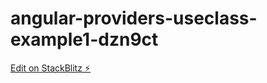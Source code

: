 # angular-providers-useclass-example1-dzn9ct

[Edit on StackBlitz ⚡️](https://stackblitz.com/edit/angular-providers-useclass-example1-dzn9ct)